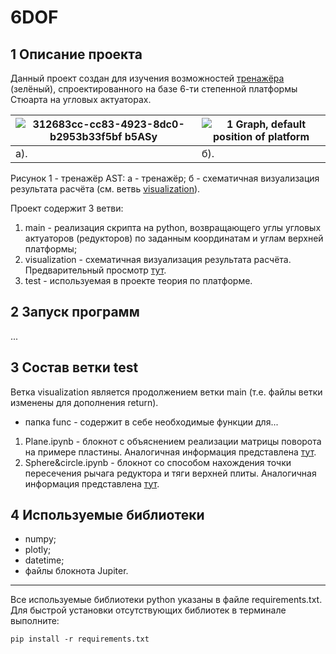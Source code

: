 # 6DOF

## 1 Описание проекта

Данный проект создан для изучения возможностей [тренажёра](https://auto-sys.su/products/astm/) (зелёный), спроектированного на базе 6-ти степенной платформы Стюарта на угловых актуаторах.

![312683cc-cc83-4923-8dc0-b2953b33f5bf b5ASy](https://user-images.githubusercontent.com/86445241/231889804-f48c49f6-d8e7-466a-b50d-0ffda538c0c9.jpg)|![1  Graph, default position of platform](https://user-images.githubusercontent.com/86445241/231886267-50940a10-0ec4-424c-b39e-7f0f63999aef.png)
---|---
а). | б).  <br />

Рисунок 1 - тренажёр AST: а - тренажёр; б - схематичная визуализация результата расчёта (см. ветвь [visualization](https://github.com/LiDline/6DOF/tree/visualization)).

 Проект содержит 3 ветви:
1. main - реализация скрипта на python, возвращающего углы угловых актуаторов (редукторов) по заданным координатам и углам верхней платформы;
2. visualization - схематичная визуализация результата расчёта. Предварительный просмотр [тут](https://chart-studio.plotly.com/~LiDline/1.embed).
3. test - используемая в проекте теория по платформе.

## 2 Запуск программ
...

## 3 Состав ветки test
Ветка visualization является продолжением ветки main (т.е. файлы ветки изменены для дополнения return).
- папка func - содержит в себе необходимые функции для...
1. Plane.ipynb - блокнот с объяснением реализации матрицы поворота на примере пластины. Аналогичная информация представлена [тут](https://hedgedoc.auto-sys.su/JAqGGd3JRn-qmUJVMdjODg).
2. Sphere&circle.ipynb - блокнот со способом нахождения точки пересечения рычага редуктора и тяги верхней плиты. Аналогичная информация представлена [тут](https://hedgedoc.auto-sys.su/JAqGGd3JRn-qmUJVMdjODg).

## 4 Используемые библиотеки
- numpy;
- plotly;
- datetime;
- файлы блокнота Jupiter.
____
Все используемые библиотеки python указаны в файле requirements.txt. Для быстрой установки отсутствующих библиотек в терминале выполните: 
```
pip install -r requirements.txt
```